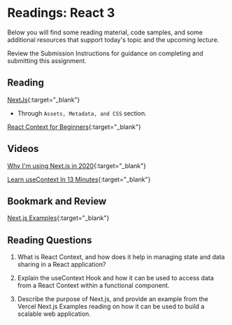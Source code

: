 # Readings: React 3

Below you will find some reading material, code samples, and some additional resources that support today's topic and the upcoming lecture.

Review the Submission Instructions for guidance on completing and submitting this assignment.

## Reading

[NextJs](https://nextjs.org/learn/basics/getting-started){:target="_blank"}

- Through `Assets, Metadata, and CSS` section.

<!-- Mix it up! Create the questions with pointed answers, fill in the blank, or opinion/open ended -->

[React Context for Beginners](https://www.freecodecamp.org/news/react-context-for-beginners/){:target="_blank"}

<!-- Mix it up! Create the questions with pointed answers, fill in the blank, or opinion/open ended -->

## Videos

[Why I'm using Next.js in 2020](https://www.youtube.com/watch?v=rtgbaKBhdkk){:target="_blank"}

<!-- Mix it up! Create the questions with pointed answers, fill in the blank, or opinion/open ended -->

[Learn useContext In 13 Minutes](https://www.youtube.com/watch?v=5LrDIWkK_Bc){:target="_blank"}

<!-- Mix it up! Create the questions with pointed answers, fill in the blank, or opinion/open ended -->

## Bookmark and Review

[Next.js Examples](https://github.com/vercel/next.js/tree/canary/examples){:target="_blank"}

## Reading Questions
<!-- Written with help from ChatGPT -->

1. What is React Context, and how does it help in managing state and data sharing in a React application?

1. Explain the useContext Hook and how it can be used to access data from a React Context within a functional component.

1. Describe the purpose of Next.js, and provide an example from the Vercel Next.js Examples reading on how it can be used to build a scalable web application.
